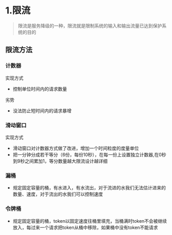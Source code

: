 # 1.限流

> 限流是服务降级的一种，限流就是限制系统的输入和输出流量已达到保护系统的目的

## 限流方法

### 计数器

实现方式

* 控制单位时间内的请求数量

劣势

* 没法防止短时间内的请求暴增

### 滑动窗口

实现方式

* 滑动窗口对计数器方式做了改进，增加一个时间粒度的度量单位
* 把一分钟分成若干等分（6份，每份10秒），在每一份上设置独立计数器,在0秒到9秒之间累加1，等分数量越大限流设计越详细

### 漏桶

* 规定固定容量的桶，有水进入，有水流出，对于流进的水我们无法估计进来的数量、速度，对于流出的水我们可以控制速度

### 令牌桶

* 规定固定容量的桶，token以固定速度往桶里填充，当桶满时token不会被继续放入，每过来一个请求把token从桶中移除，如果桶中没有token不能请求



